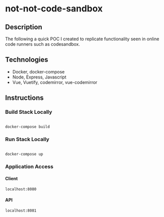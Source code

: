 # not-not-code-sandbox

## Description

The following a quick POC I created to replicate functionality seen in online code runners such as codesandbox.

## Technologies

* Docker, docker-compose
* Node, Express, Javascript
* Vue, Vuetify, codemirror, vue-codemirror

## Instructions

### Build Stack Locally

```bash

docker-compose build

```


### Run Stack Locally

```bash

docker-compose up

```

### Application Access

#### Client

```
localhost:8080
```

#### API

```
localhost:8081
```
